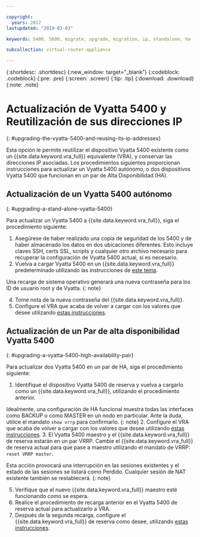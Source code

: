 ```yaml
---

copyright:
  years: 2017
lastupdated: "2019-03-03"

keywords: 5400, 5600, migrate, upgrade, migration, ip, standalone, ha

subcollection: virtual-router-appliance

---
```


{:shortdesc: .shortdesc}
{:new_window: target="_blank"}
{:codeblock: .codeblock}
{:pre: .pre}
{:screen: .screen}
{:tip: .tip}
{:download: .download}
{:note: .note}

# Actualización de Vyatta 5400 y Reutilización de sus direcciones IP
{: #upgrading-the-vyatta-5400-and-reusing-its-ip-addresses}

Esta opción le permite reutilizar el dispositivo Vyatta 5400 existente como un {{site.data.keyword.vra_full}} equivalente (VRA), y conservar las direcciones IP asociadas. Los procedimientos siguientes proporcionan instrucciones para actualizar un Vyatta 5400 autónomo, o dos dispositivos Vyatta 5400 que funcionan en un par de Alta Disponibilidad (HA).

## Actualización de un Vyatta 5400 autónomo
{: #upgrading-a-stand-alone-vyatta-5400}

Para actualizar un Vyatta 5400 a {{site.data.keyword.vra_full}}, siga el procedimiento siguiente:

1. Asegúrese de haber realizado una copia de seguridad de los 5400 y de haber almacenado los datos en dos ubicaciones diferentes. Esto incluye claves SSH, certs SSL, scripts y cualquier otro archivo necesario para recuperar la configuración de Vyatta 5400 actual, si es necesario.
2. Vuelva a cargar Vyatta 5400 en un {{site.data.keyword.vra_full}} predeterminado utilizando las instrucciones de [este tema](/docs/infrastructure/virtual-router-appliance?topic=virtual-router-appliance-reloading-the-os).

  Una recarga de sistema operativo generará una nueva contraseña para los ID de usuario root y de Vyatta.
  {: note}

4. Tome nota de la nueva contraseña del {{site.data.keyword.vra_full}}.
5. Configure el VRA que acaba de volver a cargar con los valores que desee utilizando [estas instrucciones](/docs/infrastructure/virtual-router-appliance?topic=virtual-router-appliance-accessing-and-configuring-the-ibm-virtual-router-appliance).

## Actualización de un Par de alta disponibilidad Vyatta 5400
{: #upgrading-a-vyatta-5400-high-availability-pair}

Para actualizar dos Vyatta 5400 en un par de HA, siga el procedimiento siguiente:

1. Identifique el dispositivo Vyatta 5400 de reserva y vuelva a cargarlo como un {{site.data.keyword.vra_full}}, utilizando el procedimiento anterior.

  Idealmente, una configuración de HA funcional muestra todas las interfaces como BACKUP o como MASTER en un nodo en particular. Ante la duda, utilice el mandato `show vrrp` para confirmarlo.
  {: note}
2. Configure el VRA que acaba de volver a cargar con los valores que desee utilizando [estas instrucciones](/docs/infrastructure/virtual-router-appliance?topic=virtual-router-appliance-accessing-and-configuring-the-ibm-virtual-router-appliance).
3. El Vyatta 5400 maestro y el {{site.data.keyword.vra_full}} de reserva estarán en un par VRRP. Cambie el {{site.data.keyword.vra_full}} de reserva actual para que pase a maestro utilizando el mandato de VRRP: `reset VRRP master`.

  Esta acción provocará una interrupción en las sesiones existentes y el estado de las sesiones se listará como Perdido. Cualquier sesión de NAT existente también se restablecerá.
  {: note}

5. Verifique que el nuevo {{site.data.keyword.vra_full}} maestro esté funcionando como se espera.
6. Realice el procedimiento de recarga anterior en el Vyatta 5400 de reserva actual para actualizarlo a VRA.
7. Después de la segunda recarga, configure el {{site.data.keyword.vra_full}} de reserva como desee, utilizando [estas instrucciones](/docs/infrastructure/virtual-router-appliance?topic=virtual-router-appliance-accessing-and-configuring-the-ibm-virtual-router-appliance).
